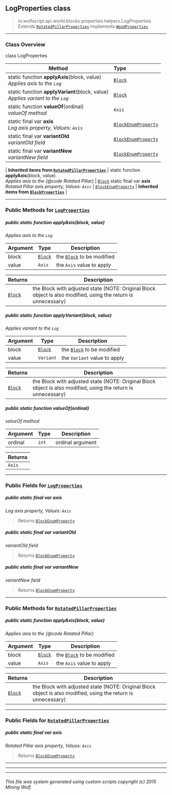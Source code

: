 ## LogProperties __class__

>io.wolfscript.api.world.blocks.properties.helpers.LogProperties
>Extends [`RotatedPillarProperties`](RotatedPillarProperties.md)
>Implements [`WoodProperties`](WoodProperties.md)

---

### Class Overview

class LogProperties

Method | Type   
--- | :--- 
static function __applyAxis__(block, value) <br> _Applies axis to the `Log`_ | [`Block`](../../Block.md)
static function __applyVariant__(block, value) <br> _Applies variant to the `Log`_ | [`Block`](../../Block.md)
static function __valueOf__(ordinal) <br> _valueOf method_ | `Axis`
static final var __axis__ <br> _Log axis property, Values: `Axis`_ | [`BlockEnumProperty`](../BlockEnumProperty.md)
static final var __variantOld__ <br> _variantOld field_ | [`BlockEnumProperty`](../BlockEnumProperty.md)
static final var __variantNew__ <br> _variantNew field_ | [`BlockEnumProperty`](../BlockEnumProperty.md)
 |
__Inherited items from [`RotatedPillarProperties`](RotatedPillarProperties.md)__ |
static function __applyAxis__(block, value) <br> _Applies axis to the {@code Rotated Pillar}_ | [`Block`](../../Block.md)
static final var __axis__ <br> _Rotated Pillar axis property, Values: `Axis`_ | [`BlockEnumProperty`](../BlockEnumProperty.md)
 |
__Inherited items from [`BlockProperties`](BlockProperties.md)__ |







---


### Public Methods for [`LogProperties`](LogProperties.md)

##### <a id='applyaxis'></a>public static function __applyAxis__(block, value)

_Applies axis to the `Log`_

Argument | Type | Description  
--- | --- | --- 
block | [`Block`](../../Block.md) | the [`Block`](../../Block.md) to be modified
value | `Axis` | the `Axis` value to apply

Returns | Description
--- | --- 
[`Block`](../../Block.md) | the Block with adjusted state (NOTE: Original Block object is also modified, using the return is unnecessary)


##### <a id='applyvariant'></a>public static function __applyVariant__(block, value)

_Applies variant to the `Log`_

Argument | Type | Description  
--- | --- | --- 
block | [`Block`](../../Block.md) | the [`Block`](../../Block.md) to be modified
value | `Variant` | the `Variant` value to apply

Returns | Description
--- | --- 
[`Block`](../../Block.md) | the Block with adjusted state (NOTE: Original Block object is also modified, using the return is unnecessary)


##### <a id='valueof'></a>public static function __valueOf__(ordinal)

_valueOf method_

Argument | Type | Description  
--- | --- | --- 
ordinal | `int` | ordinal argument

Returns | 
--- | 
`Axis` |


---

### Public Fields for [`LogProperties`](LogProperties.md)

##### <a id='axis'></a>public static final var __axis__

_Log axis property, Values: `Axis`_

>Returns
>  [`BlockEnumProperty`](../BlockEnumProperty.md)

##### <a id='variantold'></a>public static final var __variantOld__

_variantOld field_

>Returns
>  [`BlockEnumProperty`](../BlockEnumProperty.md)

##### <a id='variantnew'></a>public static final var __variantNew__

_variantNew field_

>Returns
>  [`BlockEnumProperty`](../BlockEnumProperty.md)

---

### Public Methods for [`RotatedPillarProperties`](RotatedPillarProperties.md)

##### <a id='applyaxis'></a>public static function __applyAxis__(block, value)

_Applies axis to the {@code Rotated Pillar}_

Argument | Type | Description  
--- | --- | --- 
block | [`Block`](../../Block.md) | the [`Block`](../../Block.md) to be modified
value | `Axis` | the `Axis` value to apply

Returns | Description
--- | --- 
[`Block`](../../Block.md) | the Block with adjusted state (NOTE: Original Block object is also modified, using the return is unnecessary)


---

### Public Fields for [`RotatedPillarProperties`](RotatedPillarProperties.md)

##### <a id='axis'></a>public static final var __axis__

_Rotated Pillar axis property, Values: `Axis`_

>Returns
>  [`BlockEnumProperty`](../BlockEnumProperty.md)

---


---


---


###### This file was system generated using custom scripts copyright (c) 2015 Mining Wolf.
	

